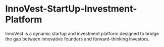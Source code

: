 # InnoVest-StartUp-Investment-Platform
InnoVest is a dynamic startup and investment platform designed to bridge the gap between innovative founders and forward-thinking investors.

